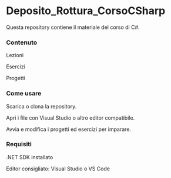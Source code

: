 # Deposito_Rottura_CorsoCSharp
Questa repository contiene il materiale del corso di C#.

### Contenuto
Lezioni

Esercizi

Progetti

### Come usare
Scarica o clona la repository.

Apri i file con Visual Studio o altro editor compatibile.

Avvia e modifica i progetti ed esercizi per imparare.

### Requisiti
.NET SDK installato

Editor consigliato: Visual Studio o VS Code
